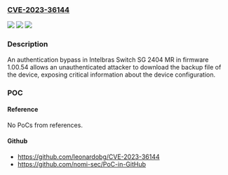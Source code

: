 ### [CVE-2023-36144](https://cve.mitre.org/cgi-bin/cvename.cgi?name=CVE-2023-36144)
![](https://img.shields.io/static/v1?label=Product&message=n%2Fa&color=blue)
![](https://img.shields.io/static/v1?label=Version&message=n%2Fa&color=blue)
![](https://img.shields.io/static/v1?label=Vulnerability&message=n%2Fa&color=brighgreen)

### Description

An authentication bypass in Intelbras Switch SG 2404 MR in firmware 1.00.54 allows an unauthenticated attacker to download the backup file of the device, exposing critical information about the device configuration.

### POC

#### Reference
No PoCs from references.

#### Github
- https://github.com/leonardobg/CVE-2023-36144
- https://github.com/nomi-sec/PoC-in-GitHub

